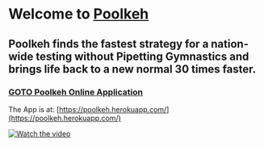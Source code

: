 # Welcome to [Poolkeh](https://poolkeh.herokuapp.com/)

## Poolkeh finds the fastest strategy for a nation-wide testing without Pipetting Gymnastics and brings life back to a new normal 30 times faster.



### [GOTO Poolkeh Online Application](https://poolkeh.herokuapp.com/)

The App is at:
[https://poolkeh.herokuapp.com/](https://poolkeh.herokuapp.com/)


[![Watch the video](https://i.imgur.com/GeYuCnd.png)](https://www.youtube.com/watch?v=bdOnsvsVUGE)
